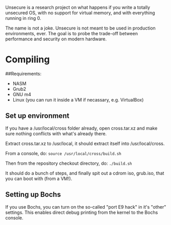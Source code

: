 Unsecure is a research project on what happens
if you write a totally unsecured OS, with no
support for virtual memory, and with everything
running in ring 0.

The name is not a joke.  Unsecure is not meant to
be used in production environments, ever.  The goal
is to probe the trade-off between performance and
security on modern hardware.

# Compiling

##Requirements:
* NASM
* Grub2
* GNU m4
* Linux (you can run it inside a VM if necassary, e.g. VirtualBox)

## Set up environment
If you have a /usr/local/cross folder already, open cross.tar.xz
and make sure nothing conflicts with what's already there.

Extract cross.tar.xz to /usr/local, it should extract itself into
/usr/local/cross.

From a console, do:
```source /usr/local/cross/build.sh```

Then from the repository checkout directory, do:
`./build.sh`

It should do a bunch of steps, and finally spit out
a cdrom iso, grub.iso, that you can boot with (from a VM!).

## Setting up Bochs
If you use Bochs, you can turn on the so-called "port E9 hack"
in it's "other" settings.  This enables direct debug printing
from the kernel to the Bochs console.
